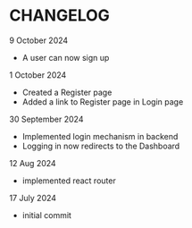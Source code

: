 # CHANGELOG

9 October 2024
- A user can now sign up

1 October 2024
- Created a Register page
- Added a link to Register page in Login page

30 September 2024
- Implemented login mechanism in backend
- Logging in now redirects to the Dashboard

12 Aug 2024
- implemented react router

17 July 2024
- initial commit
